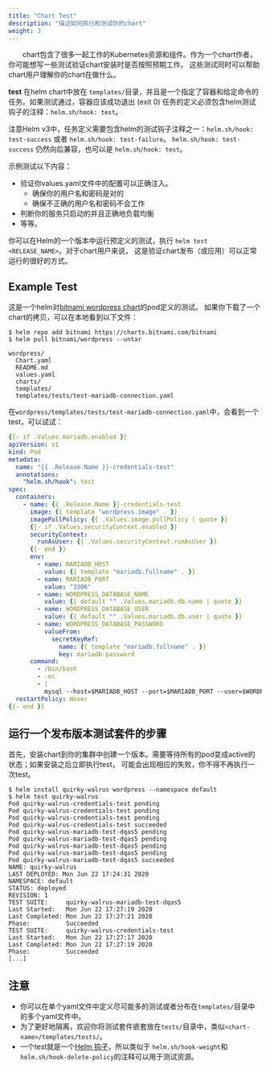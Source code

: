 ```yaml
---
title: "Chart Test"
description: "描述如何执行和测试你的chart"
weight: 3
---
```


&emsp;&emsp;chart包含了很多一起工作的Kubernetes资源和组件。作为一个chart作者，你可能想写一些测试验证chart安装时是否按照预期工作。
这些测试同时可以帮助chart用户理解你的chart在做什么。

**test** 在helm chart中放在 `templates/`目录，并且是一个指定了容器和给定命令的任务。如果测试通过，容器应该成功退出 (exit 0)
任务的定义必须包含helm测试钩子的注释：`helm.sh/hook: test`。

注意Helm v3中，任务定义需要包含helm的测试钩子注释之一：`helm.sh/hook: test-success` 或者 `helm.sh/hook: test-failure`。
`helm.sh/hook: test-success` 仍然向后兼容，也可以是 `helm.sh/hook: test`。

示例测试以下内容：

- 验证你values.yaml文件中的配置可以正确注入。
  - 确保你的用户名和密码是对的
  - 确保不正确的用户名和密码不会工作
- 判断你的服务只启动的并且正确地负载均衡
- 等等。

你可以在Helm的一个版本中运行预定义的测试，执行 `helm test <RELEASE_NAME>`。对于chart用户来说，
这是验证chart发布（或应用）可以正常运行的很好的方式。

## Example Test

这是一个helm对[bitnami wordpress chart](https://hub.helm.sh/charts/bitnami/wordpress)的pod定义的测试。
如果你下载了一个chart的拷贝，可以在本地看到以下文件：

```console
$ helm repo add bitnami https://charts.bitnami.com/bitnami
$ helm pull bitnami/wordpress --untar
```

```consol
wordpress/
  Chart.yaml
  README.md
  values.yaml
  charts/
  templates/
  templates/tests/test-mariadb-connection.yaml
```

在`wordpress/templates/tests/test-mariadb-connection.yaml`中，会看到一个test，可以试试：

```yaml
{{- if .Values.mariadb.enabled }}
apiVersion: v1
kind: Pod
metadata:
  name: "{{ .Release.Name }}-credentials-test"
  annotations:
    "helm.sh/hook": test
spec:
  containers:
    - name: {{ .Release.Name }}-credentials-test
      image: {{ template "wordpress.image" . }}
      imagePullPolicy: {{ .Values.image.pullPolicy | quote }}
      {{- if .Values.securityContext.enabled }}
      securityContext:
        runAsUser: {{ .Values.securityContext.runAsUser }}
      {{- end }}
      env:
        - name: MARIADB_HOST
          value: {{ template "mariadb.fullname" . }}
        - name: MARIADB_PORT
          value: "3306"
        - name: WORDPRESS_DATABASE_NAME
          value: {{ default "" .Values.mariadb.db.name | quote }}
        - name: WORDPRESS_DATABASE_USER
          value: {{ default "" .Values.mariadb.db.user | quote }}
        - name: WORDPRESS_DATABASE_PASSWORD
          valueFrom:
            secretKeyRef:
              name: {{ template "mariadb.fullname" . }}
              key: mariadb-password
      command:
        - /bin/bash
        - -ec
        - |
          mysql --host=$MARIADB_HOST --port=$MARIADB_PORT --user=$WORDPRESS_DATABASE_USER --password=$WORDPRESS_DATABASE_PASSWORD
  restartPolicy: Never
{{- end }}
```

## 运行一个发布版本测试套件的步骤

首先，安装chart到你的集群中创建一个版本。需要等待所有的pod变成active的状态；如果安装之后立即执行test，
可能会出现相应的失败，你不得不再执行一次test。

```console
$ helm install quirky-walrus wordpress --namespace default
$ helm test quirky-walrus
Pod quirky-walrus-credentials-test pending
Pod quirky-walrus-credentials-test pending
Pod quirky-walrus-credentials-test pending
Pod quirky-walrus-credentials-test succeeded
Pod quirky-walrus-mariadb-test-dqas5 pending
Pod quirky-walrus-mariadb-test-dqas5 pending
Pod quirky-walrus-mariadb-test-dqas5 pending
Pod quirky-walrus-mariadb-test-dqas5 pending
Pod quirky-walrus-mariadb-test-dqas5 succeeded
NAME: quirky-walrus
LAST DEPLOYED: Mon Jun 22 17:24:31 2020
NAMESPACE: default
STATUS: deployed
REVISION: 1
TEST SUITE:     quirky-walrus-mariadb-test-dqas5
Last Started:   Mon Jun 22 17:27:19 2020
Last Completed: Mon Jun 22 17:27:21 2020
Phase:          Succeeded
TEST SUITE:     quirky-walrus-credentials-test
Last Started:   Mon Jun 22 17:27:17 2020
Last Completed: Mon Jun 22 17:27:19 2020
Phase:          Succeeded
[...]
```

## 注意

- 你可以在单个yaml文件中定义尽可能多的测试或者分布在`templates/`目录中的多个yaml文件中。
- 为了更好地隔离，欢迎你将测试套件嵌套放在`tests/`目录中，类似`<chart-name>/templates/tests/`。
- 一个test就是一个[Helm 钩子](https://helm.sh/zh/docs/topics/charts_hooks)，所以类似于
`helm.sh/hook-weight`和`helm.sh/hook-delete-policy`的注释可以用于测试资源。
